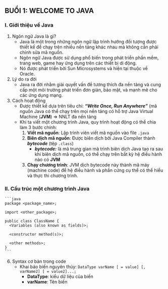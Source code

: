 ## BUỔI 1: WELCOME TO JAVA

### I. Giới thiệu về Java

1. Ngôn ngữ Java là gì?
    - Java là một trong những ngôn ngữ lập trình hướng đối tượng được thiết kế để chạy trên nhiều nền tảng khác nhau mà không cần phải chỉnh sửa mã nguồn.
    - Ngôn ngữ Java được sử dụng phổ biến trong phát triển phần mềm, trang web, game hay ứng dụng trên các thiết bị di động.
    - Nó được phát triển bởi Sun Microsystems và hiện tại thuộc về Oracle.
2. Lý do ra đời
    - Java ra đời nhằm giải quyết vấn đề tương thích đa nền tảng và cung cấp một môi trường phát triển đơn giản, bảo mật, và mạnh mẽ cho các ứng dụng mạng.
3. Cách hoạt động
    - Được thiết kế dựa trên tiêu chí: ***“Write Once, Run Anywhere”***  (mã nguồn Java có thể chạy trên mọi nền tảng có hỗ trợ Java Virtual Machine (**JVM**) ⇒ NNLT đa nền tảng
    - Khi ta viết một chương trình Java, quy trình hoạt động có thể chia làm 3 bước chính:
        1. **Viết mã nguồn**: Lập trình viên viết mã nguồn vào file `.java`
        2. **Biên dịch mã nguồn**: Được biên dịch bởi Java Compiler thành ***bytecode*** (tệp `.class`)
            - ***bytecode:*** là mã trung gian mà trình biên dịch Java tạo ra sau khi biên dịch mã nguồn, có thể chạy trên bất kỳ hệ điều hành nào có **JVM**
        3. **Chạy chương trình**: JVM dịch bytecode này thành mã máy (machine code) để hệ điều hành và phần cứng cụ thể có thể hiểu và thực thi chương trình.

### II. Cấu trúc một chương trình Java
    ```java
    package <package_name>; 
    
    import <other_package>;
    
    public class ClassName {
      <Variables (also known as fields)>;
    
      <constructor method(s)>;
    
      <other methods>;
    }
    ```
    
6. Syntax cơ bản trong code
    - Khai báo biến nguyên thủy: `DataType varName [ = value] [, varName2] [ = value2]...;`
        - **DataType**: kiểu dữ liệu của biến
        - **varName**: Tên biến
